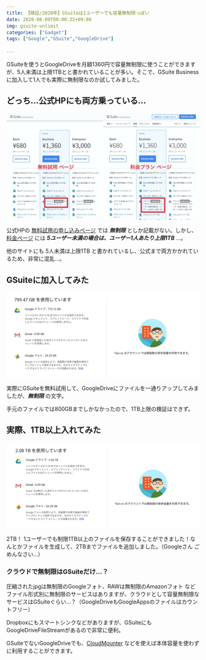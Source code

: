 ```yaml
---
title: 【検証/2020年】GSuiteは1ユーザーでも容量無制限っぽい
date: 2020-06-09T08:00:22+09:00
img: gsuite-unlimit
categories: ["Gadget"]
tags: ["Google","GSuite","GoogleDrive"]

---
```

GSuiteを使うとGoogleDriveを月額1360円で容量無制限に使うことができますが、5人未満は上限1TBとと書かれていることが多い。そこで、GSuite Businessに加入して1人でも実際に無制限なのか試してみました。

## どっち...公式HPにも両方乗っている...

![どっちなんだ...](../../../images/gsuite-unlimit-cf.jpg)

公式HPの [無料試用の申し込みページ](https://gsuite.google.com/landing/partners/referral/trial.html) では ***無制限*** としか記載がない。しかし、[料金ページ](https://gsuite.google.com/pricing.html) には ***5ユーザー未満の場合は、ユーザー1人あたり上限1TB*** ...。

他のサイトにも 5人未満は上限1TB と書かれているし、公式まで両方かかれているため、非常に混乱...。

## GSuiteに加入してみた

![無制限と書かれている...](../../../images/gsuite-unlimit-before.jpg)

実際にGSuiteを無料試用して、GoogleDriveにファイルを一通りアップしてみましたが、***無制限*** の文字。

手元のファイルでは800GBまでしかなかったので、1TB上限の検証はできず。

## 実際、1TB以上入れてみた

![2TB越え！！！！](../../../images/gsuite-unlimit-after.jpg)

2TB！ 1ユーザーでも制限1TB以上のファイルを保存することができました！なんとかファイルを生成して、2TBまでファイルを追加しました。（Googleさん ごめんなさい...）

### クラウドで無制限はGSuiteだけ...？

圧縮されたjpgは無制限のGoogleフォト、RAWは無制限のAmazonフォト などファイル形式別に無制限のサービスはありますが、クラウドとして容量無制限なサービスはGSuiteぐらい...？（GoogleDriveもGoogleAppsのファイルはカウントフリー）

Dropboxにもスマートシンクなどがありますが、GSuiteにもGoogleDriveFileStreamがあるので非常に便利。

GSuiteでないGoogleDriveでも、[CloudMounter](https://apps.apple.com/jp/app/cloudmounter-cloud-encryption/id1130254674) などを使えば本体容量を使わずに利用することができます。